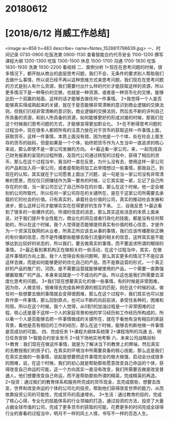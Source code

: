# 20180612

# [2018/6/12 肖威工作总结]
<image w=858 h=483 describe= name=Notes_1528811798639.jpg>
一、时间记录
0730-0900 吃饭洗漱
0900-1130 查看智能合约代币安全
1100-1200 撰写课程大纲
1200-1300 吃饭
1300-1500 休息
1500-1700 沟通
1700-1830 吃饭
1830-1930 洗漱
1930-2200 看视频
二、案例分析
1+现在在思考问题的时候，很多情况下，都开始从商业的底层思考问题，我们不会，无条件的要求别人帮助我们去做什么事情，所以说已经不再以这种思维方式来思考问题，我们现在在思考问题的方式是别人有什么资源，我们需要付出什么样的代价才能获取这样的资源，所以更多情况下是一种等价的交换，也就是一种资源，或者是一种货币化的交换，能够达到一个双赢的局面，这样的话才能够去做任何一件事情。
2+我觉得一个人是否能够真实得成熟起来的关键，就在于是否能够非常清晰的意识到商业逻辑的交换法则，但我们已经非常清晰的意识到，商业逻辑的交换法则，然后去不断的评判自己所具备的资源，和别人所具备的资源，如何能够更好的形成对接的时候，那我们在这个时候我们思考问题的方式，才能够变得更加职业化。
3+在不断得思考问题的过程当中，现在很多人都把所有的注意力放在对于货币的获取这样一件事情上面，获取货币，这样一件事情，本质上面没有错，因为他是一个个体，处在社会上面生存的货币的砝码，但是如果是一个个体，始终把货币作为人生当中一直追求的核心来说，那么即使不是一家公司发展的方向。
4+最近看一家公司，来，一起完成自己财务报表的呈现的过程所致，及现代公司通过转型的过程中，获得了相应的货币，那么在这个过程当中，我当时一直在反思，为什么没有去，使用这样一家公司的产品和加入将一家公司，或者是帮助将加工此举措想过一些事情，那我自己，到现在的认知，其实就在于公司愿景上面出了问题，说一句是当一家公司没有非常清晰的愿景，而仅仅只把赚钱作为第一要务的时候，让它其实就一紧，忘记了自己所存在的价值，当一家公司忘记了自己所存在的价值，那么在这个时候，他一定会被别的公司所取代，所以任何一家公司存在的关键所在，是在于这家公司所需要去承载的它的社会的价值。只有真实的，承载社会价值的公司，真实的推动社会发展和进步，那么这样公司才能够实实在在得更好的生存下来。
三、自我反思
1+最近看到了很多的一些爆炸式的，所谓的信息的消息，那么其实这些消息的本质上面来说，对于我们提升专业性能力，商业化的洞见或者行政化的技能，都是没有任何帮助的，所以在这个时候，我个人觉得是否能够提供真实有价值的核心信息，才是作为一个资深互联网的从业者，所真正所应该去从事的事情，我们应该传播那些正确的有价值的信息，而不是传播那些能够去吸引流量的相关的信息，这样其实是不能够达到比较好的状态的，所以我们，要去做真实的事情，而不要追求所谓的眼球的事情。
2+最近看到某机构正在做相关的一些活动，在这个过程当中，其实，在做这件事情的方向上面，我个人觉得会有些问题啊，那么其实更多的情况下不是应该这样去做，而是如何能够更好的优化自己的产品，而不是靠运营的形式，一个真正好的产品的推广的，河西，是不需要运营就能够被使用的产品，一个需要一直靠强硬赢取推广的产品，本身来说就是一个不成功的产品，所以这也是我们所需要去深度化思考的问题。
3+我们现在想要真实化的做一些事情，有的时候是非常困难，因为你，人微言轻，很难得去完成各种资源的相互的匹配，则在这个时候的话，做任何一些想要去做的事情就会变得很困难，那么在这个过程中，我们其实也可以放弃作家一件事情，那么回到原点，也可以不断的向前前进，承受住各种的，困难和险阻，所以在这个时候，我个人觉得，从0到1的加油过程是一个非常困难的过程，核心还是基于这样一个人的家庭背景和他的学习经历和工作经历所构成的，所以看一个人是否能够去把一件事情做成的关键所在，就在于看他有没有相应的家庭背景，看他是否有相应的工作的经历，那么在这个时候，能够去判断他做一件事情是否成功的可能。
四、完成任务
1+课程大纲体系梳理
2+课程场所的沟通
五、明日任务安排
1+智能合约安全发币
2+线下场地实地考察
六、未来公司战略目标
1+教育：我们现在在做这件事情，就是为了解决当下的教育上的弊端，然后真实的去教授我们的孩子们，在真实的环境当中所需要具备的核心技能，那么这是我们在真实去做的一些事情，说起是想要把这件事情完全的做大做强，启动会分成很多的困难，说，在这个时候，我们的初心就是帮助那些愿意改变自己命运的个体，获得改变自己命运的可能，这一个方向其实一直没有改变，我们所需要去做是改变普通人，他们想要改变自己命运，而不是帮助那些所谓的精英，完成精英的再造。
2+投资：通过我们的教育体系和服务所完成的货币现金，去完成那些，想要去改变，世界和改变命运的个体的公司化的投资，帮助他们获得改变世界的能力，从而依靠投资公司的可能性，完成货币的高速增长。
3+生活：通过教育的目的，完成了核心心得，专业化的技能体系的行业领袖的打造，通过投资的方法，投资了大量占据全球市值的公司，完成了更多货币的获取的可能，花费更多的时间完成全球得行业的查看的过程当中，明月不一样的风土人情，书写不一样的百态人生。
